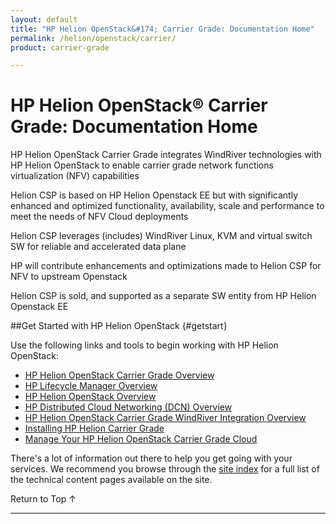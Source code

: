 ```yaml
---
layout: default
title: "HP Helion OpenStack&#174; Carrier Grade: Documentation Home"
permalink: /helion/openstack/carrier/
product: carrier-grade

---
```

<!--UNDER REVISION-->


<script>

function PageRefresh {
onLoad="window.refresh"
}

PageRefresh();

</script>

# HP Helion OpenStack&#174; Carrier Grade: Documentation Home

<!-- From Helion-CSP-Edition.pptx  https://wiki.hpcloud.net/download/attachments/32052622/Helion-CSP-Edition.pptx?version=1&modificationDate=1426628637000&api=v2 -->

HP Helion OpenStack Carrier Grade integrates WindRiver technologies with HP Helion OpenStack to enable carrier grade network functions virtualization (NFV) capabilities 

Helion CSP is based on HP Helion Openstack EE but with significantly enhanced and optimized functionality, availability, scale and  performance to meet the needs of NFV Cloud deployments

Helion CSP leverages (includes) WindRiver Linux, KVM and virtual switch SW for reliable and accelerated data plane

HP will contribute enhancements and optimizations made to Helion CSP for NFV to upstream Openstack

Helion CSP is sold, and supported as a separate SW entity from HP Helion Openstack EE


##Get Started with HP Helion OpenStack {#getstart}

Use the following links and tools to begin working with HP Helion OpenStack:

* [HP Helion OpenStack Carrier Grade Overview](/helion/openstack/carrier/overview/)
* [HP Lifecycle Manager Overview](/helion/openstack/carrier/hlm/overivew/)
* [HP Helion OpenStack Overview](/helion/openstack/carrier/helion/overview/)
* [HP Distributed Cloud Networking (DCN) Overview](/helion/openstack/carrier/dcn/overview/)
* [HP Helion OpenStack Carrier Grade WindRiver Integration Overview](/helion/openstack/carrier/wr/overview/)
* [Installing HP Helion Carrier Grade](/helion/openstack/carrier/install/overview/)
* [Manage Your HP Helion OpenStack Carrier Grade Cloud](/helion/commercial/carrier/dashboard/managing/)


There's a lot of information out there to help you get going with your services. We recommend you browse through the [site index](/helion/openstack/carrier/siteindex/) for a full list of the technical content pages available on the site.


<a href="#top" style="padding:14px 0px 14px 0px; text-decoration: none;"> Return to Top &#8593; </a>

----
